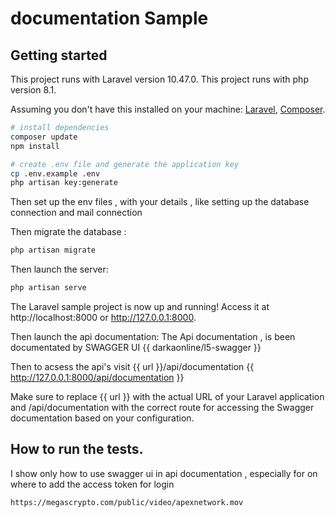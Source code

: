 # documentation Sample

## Getting started

This project runs with Laravel version 10.47.0.
This project runs with php version 8.1.

Assuming you don't have this installed on your machine: [Laravel](https://laravel.com), [Composer](https://getcomposer.org).

```bash
# install dependencies
composer update
npm install

# create .env file and generate the application key
cp .env.example .env
php artisan key:generate
```

Then set up the env files , with your details , like setting up the database connection and mail connection

Then migrate the database :

```bash
php artisan migrate
```

Then launch the server:

```bash
php artisan serve
```

The Laravel sample project is now up and running! Access it at http://localhost:8000 or http://127.0.0.1:8000.

Then launch the api documentation:
The Api documentation , is been documentated by SWAGGER UI {{ darkaonline/l5-swagger }}

Then to acsess the api's visit {{ url }}/api/documentation {{ http://127.0.0.1:8000/api/documentation }}

Make sure to replace {{ url }} with the actual URL of your Laravel application and /api/documentation with the correct route for accessing the Swagger documentation based on your configuration.

## How to run the tests.
I show only how to use swagger ui in api documentation , especially for on where to add the access token for login

```bash
https://megascrypto.com/public/video/apexnetwork.mov
```
